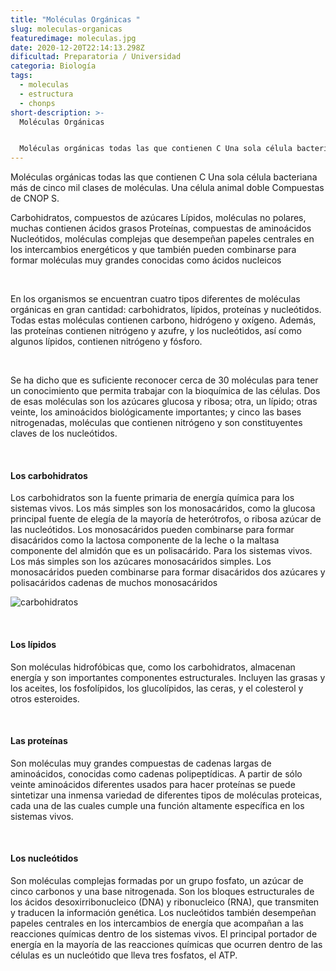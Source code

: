 ```yaml
---
title: "Moléculas Orgánicas "
slug: moleculas-organicas
featuredimage: moleculas.jpg
date: 2020-12-20T22:14:13.298Z
dificultad: Preparatoria / Universidad
categoria: Biología
tags:
  - moleculas
  - estructura
  - chonps
short-description: >-
  Moléculas Orgánicas


  Moléculas orgánicas todas las que contienen C Una sola célula bacteriana más de cinco mil clases de moléculas. Una célula animal doble Compuestas de CNOP S.
---
```

Moléculas orgánicas todas las que contienen C Una sola célula bacteriana más de cinco mil clases de moléculas. Una célula animal doble Compuestas de CNOP S.

Carbohidratos, compuestos de azúcares Lípidos, moléculas no polares, muchas contienen ácidos grasos Proteínas, compuestas de aminoácidos Nucleótidos, moléculas complejas que desempeñan papeles centrales en los intercambios energéticos y que también pueden combinarse para formar moléculas muy grandes conocidas como ácidos nucleicos

</br>

En los organismos se encuentran cuatro tipos diferentes de moléculas orgánicas en gran cantidad: carbohidratos, lípidos, proteínas y nucleótidos. Todas estas moléculas contienen carbono, hidrógeno y oxígeno. Además, las proteínas contienen nitrógeno y azufre, y los nucleótidos, así como algunos lípidos, contienen nitrógeno y fósforo.

</br>

Se ha dicho que es suficiente reconocer cerca de 30 moléculas para tener un conocimiento que permita trabajar con la bioquímica de las células. Dos de esas moléculas son los azúcares glucosa y ribosa; otra, un lípido; otras veinte, los aminoácidos biológicamente importantes; y cinco las bases nitrogenadas, moléculas que contienen nitrógeno y son constituyentes claves de los nucleótidos.

</br>

#### Los carbohidratos 

Los carbohidratos son la fuente primaria de energía química para los sistemas vivos. Los más simples son los monosacáridos, como la glucosa principal fuente de elegía de la mayoría de heterótrofos, o ribosa azúcar de las nucleótidos. Los monosacáridos pueden combinarse para formar disacáridos como la lactosa componente de la leche o la maltasa componente del almidón que es un polisacárido. Para los sistemas vivos. Los más simples son los azúcares monosacáridos simples. Los monosacáridos pueden combinarse para formar disacáridos dos azúcares y polisacáridos cadenas de muchos monosacáridos

![carbohidratos](/assets/car.jpg "carbohidratos")

</br>

#### Los lípidos 

Son moléculas hidrofóbicas que, como los carbohidratos, almacenan energía y son importantes componentes estructurales. Incluyen las grasas y los aceites, los fosfolípidos, los glucolípidos, las ceras, y el colesterol y otros esteroides.

</br>

#### Las proteínas 

Son moléculas muy grandes compuestas de cadenas largas de aminoácidos, conocidas como cadenas polipeptídicas. A partir de sólo veinte aminoácidos diferentes usados para hacer proteínas se puede sintetizar una inmensa variedad de diferentes tipos de moléculas proteicas, cada una de las cuales cumple una función altamente específica en los sistemas vivos.

</br>

#### Los nucleótidos 

Son moléculas complejas formadas por un grupo fosfato, un azúcar de cinco carbonos y una base nitrogenada. Son los bloques estructurales de los ácidos desoxirribonucleico (DNA) y ribonucleico (RNA), que transmiten y traducen la información genética. Los nucleótidos también desempeñan papeles centrales en los intercambios de energía que acompañan a las reacciones químicas dentro de los sistemas vivos. El principal portador de energía en la mayoría de las reacciones químicas que ocurren dentro de las células es un nucleótido que lleva tres fosfatos, el ATP.
